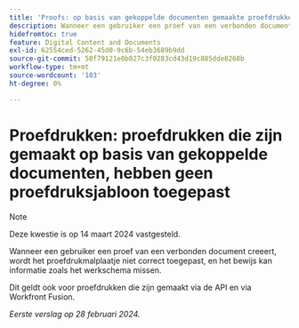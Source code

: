 ```yaml
---
title: 'Proofs: op basis van gekoppelde documenten gemaakte proefdrukken hebben geen proefsjabloon toegepast'
description: Wanneer een gebruiker een proef van een verbonden document creeert, wordt het proefdrukmalplaatje niet correct toegepast, en het bewijs kan informatie zoals het werkschema missen.
hidefromtoc: true
feature: Digital Content and Documents
exl-id: 62554ced-5262-45d0-9c6b-54eb3689b9dd
source-git-commit: 50f79121e0b027c3f0283cd43d19c885dde8268b
workflow-type: tm+mt
source-wordcount: '103'
ht-degree: 0%

---
```


# Proefdrukken: proefdrukken die zijn gemaakt op basis van gekoppelde documenten, hebben geen proefdruksjabloon toegepast

<!--On WF, WFF, WFP TOCs-->

>[!NOTE]
>
>Deze kwestie is op 14 maart 2024 vastgesteld.

Wanneer een gebruiker een proef van een verbonden document creeert, wordt het proefdrukmalplaatje niet correct toegepast, en het bewijs kan informatie zoals het werkschema missen.

Dit geldt ook voor proefdrukken die zijn gemaakt via de API en via Workfront Fusion.

_Eerste verslag op 28 februari 2024._
